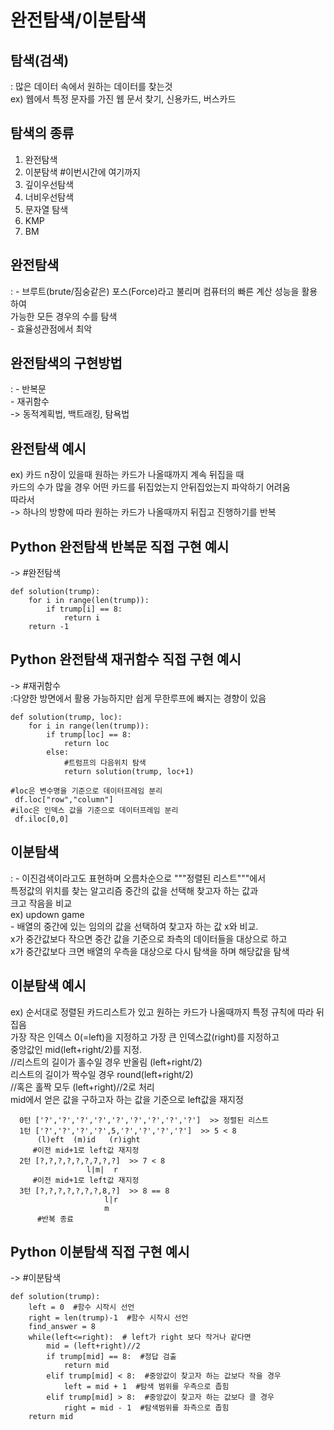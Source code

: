 # 완전탐색/이분탐색

## 탐색(검색)
  : 많은 데이터 속에서 원하는 데이터를 찾는것  
    ex) 웹에서 특정 문자를 가진 웹 문서 찾기, 신용카드, 버스카드  

## 탐색의 종류  
  1) 완전탐색  
  2) 이분탐색      #이번시간에 여기까지  
  3) 깊이우선탐색  
  4) 너비우선탐색    
  5) 문자열 탐색  
  6) KMP  
  7) BM  

## 완전탐색
  : - 브루트(brute/짐숭같은) 포스(Force)라고 불리며 컴퓨터의 빠른 계산 성능을 활용하여  
      가능한 모든 경우의 수를 탐색  
    - 효율성관점에서 최악  

## 완전탐색의 구현방법
  : - 반복문  
    - 재귀함수    
      -> 동적계획법, 백트래킹, 탐욕법  

## 완전탐색 예시
  ex) 카드 n장이 있을때 원하는 카드가 나올때까지 계속 뒤집을 때  
      카드의 수가 많을 경우 어떤 카드를 뒤집었는지 안뒤집었는지 파악하기 어려움  
      따라서  
      -> 하나의 방향에 따라 원하는 카드가 나올때까지 뒤집고 진행하기를 반복  

## Python 완전탐색 반복문 직접 구현 예시
-> #완전탐색  

    def solution(trump):  
        for i in range(len(trump)):  
            if trump[i] == 8:  
                return i  
        return -1  
       
## Python 완전탐색 재귀함수 직접 구현 예시  
-> #재귀함수  
    :다양한 방면에서 활용 가능하지만 쉽게 무한루프에 빠지는 경향이 있음  

    def solution(trump, loc):  
        for i in range(len(trump)):  
            if trump[loc] == 8:  
                return loc  
            else:  
                #트럼프의 다음위치 탐색  
                return solution(trump, loc+1)  

    #loc은 변수명을 기준으로 데이터프레임 분리  
     df.loc["row","column"]  
    #iloc은 인덱스 값을 기준으로 데이터프레임 분리  
     df.iloc[0,0]  

## 이분탐색  
  : - 이진검색이라고도 표현하며 오름차순으로 """정렬된 리스트"""에서  
      특정값의 위치를 찾는 알고리즘 중간의 값을 선택해 찾고자 하는 값과  
      크고 작음을 비교  
    ex) updown game  
    - 배열의 중간에 있는 임의의 값을 선택하여 찾고자 하는 값 x와 비교.  
      x가 중간값보다 작으면 중간 값을 기준으로 좌측의 데이터들을 대상으로 하고  
      x가 중간값보다 크면 배열의 우측을 대상으로 다시 탐색을 하며 해당값을 탐색  

## 이분탐색 예시  
  ex) 순서대로 정렬된 카드리스트가 있고 원하는 카드가 나올때까지 특정 규칙에 따라 뒤집음  
      가장 작은 인덱스 0(=left)을 지정하고 가장 큰 인덱스값(right)를 지정하고  
      중앙값인 mid(left+right/2)를 지정.  
      //리스트의 길이가 홀수일 경우 반올림 (left+right/2)  
                리스트의 길이가 짝수일 경우 round(left+right/2)  
      //혹은 홀짝 모두 (left+right)//2로 처리  
      mid에서 얻은 값을 구하고자 하는 값을 기준으로 left값을 재지정  
     
      0턴 ['?','?','?','?','?','?','?','?','?']  >> 정렬된 리스트  
      1턴 ['?','?','?','?',5,'?','?','?','?']  >> 5 < 8    
          (l)eft  (m)id   (r)ight
         #이전 mid+1로 left값 재지정
      2턴 [?,?,?,?,?,?,7,?,?]  >> 7 < 8    
                     l|m|  r
         #이전 mid+1로 left값 재지정
      3턴 [?,?,?,?,?,?,?,8,?]  >> 8 == 8    
                         l|r
                         m
          #반복 종료 

## Python 이분탐색 직접 구현 예시
-> #이분탐색

    def solution(trump):
        left = 0  #함수 시작시 선언
        right = len(trump)-1  #함수 시작시 선언
        find_answer = 8
        while(left<=right):  # left가 right 보다 작거나 같다면
            mid = (left+right)//2
            if trump[mid] == 8:  #정답 검출
                return mid   
            elif trump[mid] < 8:  #중앙값이 찾고자 하는 값보다 작을 경우 
                left = mid + 1  #탐색 범위를 우측으로 좁힘
            elif trump[mid] > 8:  #중앙값이 찾고자 하는 값보다 클 경우
                right = mid - 1  #탐색범위를 좌측으로 좁힘
        return mid

